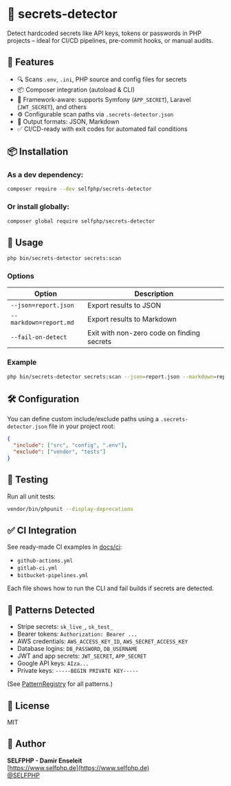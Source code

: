 # 🔐 secrets-detector

Detect hardcoded secrets like API keys, tokens or passwords in PHP projects – ideal for CI/CD pipelines, pre-commit hooks, or manual audits.

## 🚀 Features

- 🔍 Scans `.env`, `.ini`, PHP source and config files for secrets
- 📦 Composer integration (autoload & CLI)
- 🧠 Framework-aware: supports Symfony (`APP_SECRET`), Laravel (`JWT_SECRET`), and others
- ⚙️ Configurable scan paths via `.secrets-detector.json`
- 📄 Output formats: JSON, Markdown
- ✅ CI/CD-ready with exit codes for automated fail conditions

## 📦 Installation

### As a dev dependency:

```bash
composer require --dev selfphp/secrets-detector
```

### Or install globally:

```bash
composer global require selfphp/secrets-detector
```

## 🔧 Usage

```bash
php bin/secrets-detector secrets:scan
```

### Options

| Option              | Description                                  |
|---------------------|----------------------------------------------|
| `--json=report.json`     | Export results to JSON                   |
| `--markdown=report.md`  | Export results to Markdown               |
| `--fail-on-detect`      | Exit with non-zero code on finding secrets |

### Example

```bash
php bin/secrets-detector secrets:scan --json=report.json --markdown=report.md --fail-on-detect
```

## 🛠 Configuration

You can define custom include/exclude paths using a `.secrets-detector.json` file in your project root:

```json
{
  "include": ["src", "config", ".env"],
  "exclude": ["vendor", "tests"]
}
```

## 🧪 Testing

Run all unit tests:

```bash
vendor/bin/phpunit --display-deprecations
```

## ✅ CI Integration

See ready-made CI examples in [docs/ci](docs/ci):

- `github-actions.yml`
- `gitlab-ci.yml`
- `bitbucket-pipelines.yml`

Each file shows how to run the CLI and fail builds if secrets are detected.

## 🧠 Patterns Detected

- Stripe secrets: `sk_live_`, `sk_test_`
- Bearer tokens: `Authorization: Bearer ...`
- AWS credentials: `AWS_ACCESS_KEY_ID`, `AWS_SECRET_ACCESS_KEY`
- Database logins: `DB_PASSWORD`, `DB_USERNAME`
- JWT and app secrets: `JWT_SECRET`, `APP_SECRET`
- Google API keys: `AIza...`
- Private keys: `-----BEGIN PRIVATE KEY-----`

(See [PatternRegistry](src/Pattern/PatternRegistry.php) for all patterns.)

## 📜 License

MIT

## 👤 Author

**SELFPHP - Damir Enseleit**  
[https://www.selfphp.de](https://www.selfphp.de)  
[@SELFPHP](https://phpc.social/@SELFPHP)
